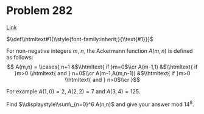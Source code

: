 # Problem 282

[Link](https://projecteuler.net/problem=282)

$\\def\\htmltext#1{\\style{font-family:inherit;}{\\text{#1}}}$

For non-negative integers $m$, $n$, the Ackermann function $A(m,n)$ is defined as follows: $$ A(m,n) = \\cases{ n+1 &$\\htmltext{ if }m=0$\\cr A(m-1,1) &$\\htmltext{ if }m>0 \\htmltext{ and } n=0$\\cr A(m-1,A(m,n-1)) &$\\htmltext{ if }m>0 \\htmltext{ and } n>0$\\cr }$$ 

For example $A(1,0) = 2$, $A(2,2) = 7$ and $A(3,4) = 125$. 

Find $\\displaystyle\\sum\_{n=0}^6 A(n,n)$ and give your answer mod $14^8$.